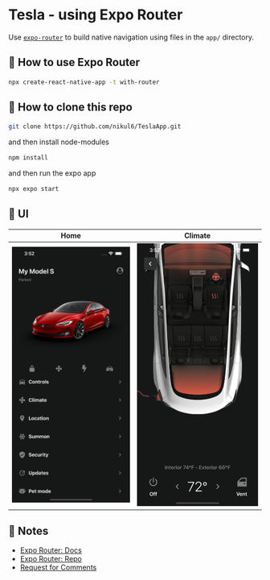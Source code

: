 # Tesla - using Expo Router

Use [`expo-router`](https://expo.github.io/router) to build native navigation using files in the `app/` directory.

## 🚀 How to use Expo Router

```sh
npx create-react-native-app -t with-router
```

## 🚀 How to clone this repo

```sh
git clone https://github.com/nikul6/TeslaApp.git
```

and then install node-modules

```sh
npm install
```

and then run the expo app

```sh
npx expo start
```

## 🚀 UI
Home             |  Climate     
-------------------------|-------------------------
![alt text](https://github.com/nikul6/TeslaApp/blob/master/assets/AppImages/HomeUI.png)     |       ![alt text](https://github.com/nikul6/TeslaApp/blob/master/assets/AppImages/ClimateUI.png)


## 📝 Notes

- [Expo Router: Docs](https://expo.github.io/router)
- [Expo Router: Repo](https://github.com/expo/router)
- [Request for Comments](https://github.com/expo/router/discussions/1)
